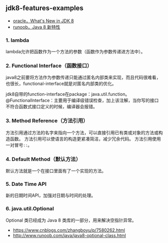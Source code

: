 ## jdk8-features-examples
- [oracle，What's New in JDK 8][What's New in JDK 8]
- [runoob，Java 8 新特性][java8-new-features]

[java8-new-features]: http://www.runoob.com/java/java8-new-features.html
[What's New in JDK 8]: http://www.oracle.com/technetwork/java/javase/8-whats-new-2157071.html

### 1. lambda
lambda允许把函数作为一个方法的参数（函数作为参数传递进方法中）。

### 2. Functional Interface（函数接口）
java8之前要将方法作为参数传递只能通过匿名内部类来实现，而且代码很难看，也很长，functional-interface就是对匿名内部类的优化。

jdk8自带的function-interface在package：java.util.function。
@FunctionalInterface：主要用于编译级错误检查，加上该注解，当你写的接口不符合函数式接口定义的时候，编译器会报错。

### 3. Method Reference（方法引用）
方法引用通过方法的名字来指向一个方法，可以直接引用已有类或对象的方法或构造函数。
方法引用可以使语言的构造更紧凑简洁，减少冗余代码。
方法引用使用一对冒号`::`。

### 4. Default Method（默认方法）
默认方法就是一个在接口里面有了一个实现的方法。

### 5. Date Time API
新的日期时间API，加强对日期与时间的处理。

### 6. java.util.Optional
Optional 类已经成为 Java 8 类库的一部分，用来解决空指针异常。

- https://www.cnblogs.com/zhangboyu/p/7580262.html
- http://www.runoob.com/java/java8-optional-class.html